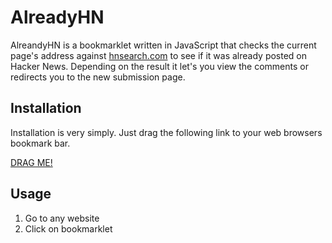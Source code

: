 AlreadyHN
=========

AlreandyHN is a bookmarklet written in JavaScript that checks the current page's address against [hnsearch.com](http://www.hnsearch.com) to see if it was already posted on Hacker News.
Depending on the result it let's you view the comments or redirects you to the new submission page.


Installation
--------

Installation is very simply. Just drag the following link to your web browsers bookmark bar.

[DRAG ME!](javascript:(function()%7Bfunction%20c()%7Bfunction%20b()%7Bif(confirm(%22Not%20on%20Hacker%20News.%5CnDo%20you%20want%20to%20create%20a%20new%20post%3F%22))postUrl%3D%22http%3A%2F%2Fnews.ycombinator.com%2Fsubmitlink%3Fu%3D%22%2BencodeURIComponent(document.location)%2Cwindow.location%3DpostUrl%7Dvar%20c%3Dwindow.location.href%2Ce%3BjQuery.ajax(%7Burl%3A%22http%3A%2F%2Fapi.thriftdb.com%2Fapi.hnsearch.com%2Fitems%2F_search%3Ffilter%255Bfields%255D%255Btype%255D%3Dsubmission%26q%3D%22%2Bc%2CdataType%3A%22jsonp%22%2Cjsonp%3A%22callback%22%2CjsonpCallback%3A%22callback%22%2Csuccess%3Afunction(d)%7Bvar%20d%3Dd.results%2Cf%3Ba%26%26%24(a).remove()%3Bif(!d.length)return%20b()%3B%0Afor(var%20g%3Dd.length-1%3B0%3C%3Dg%3Bg--)%7Bvar%20h%3Dd%5Bg%5D%3Bif(h.item.url%3D%3D%3Dc)%7Bf%3Dh.item%3Bbreak%7D%7Dif(f)%7Bif(confirm(%22Already%20on%20Hacker%20News.%5CnDo%20you%20want%20to%20see%20the%20comments%3F%22))e%3D%22http%3A%2F%2Fnews.ycombinator.com%2Fitem%3Fid%3D%22%2Bf.id%2Cwindow.location%3De%7Delse%20b()%7D%7D)%7Dvar%20a%3Ddocument.createElement(%22div%22)%3Ba.style.position%3D%22fixed%22%3Ba.style.padding%3D%2210px%22%3Ba.style.background%3D%22%23ff6600%22%3Ba.style.top%3D%2210px%22%3Ba.style.left%3D%2210px%22%3Ba.style.fontFamily%3D%22Helvetica%2C%20Arial%2C%20sans-serif%22%3Ba.innerHTML%3D%22Searching%20Hacker%20News...%22%3Bdocument.body.appendChild(a)%3B%0Aif(void%200%3D%3D%3Dwindow.jQuery%7C%7C%221.3.2%22%3Ewindow.jQuery.fn.jquery)%7Bvar%20e%3D!1%2Cb%3Ddocument.createElement(%22script%22)%3Bb.src%3D%22http%3A%2F%2Fajax.googleapis.com%2Fajax%2Flibs%2Fjquery%2F1.3.2%2Fjquery.min.js%22%3Bb.onload%3Db.onreadystatechange%3Dfunction()%7Bif(!e%26%26(!this.readyState%7C%7C%22loaded%22%3D%3Dthis.readyState%7C%7C%22complete%22%3D%3Dthis.readyState))e%3D!0%2Cc()%7D%3Bdocument.getElementsByTagName(%22head%22)%5B0%5D.appendChild(b)%7Delse%20c()%7D)()%3B)


Usage
-----

1. Go to any website
2. Click on bookmarklet